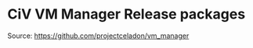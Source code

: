 
CiV VM Manager Release packages
=============

Source: https://github.com/projectceladon/vm_manager

